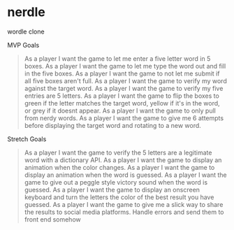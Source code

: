 # nerdle
wordle clone 



MVP Goals
> As a player I want the game to let me enter a five letter word in 5 boxes.
> As a player I want the game to let me type the word out and fill in the five boxes.
> As a player I want the game to not let me submit if all five boxes aren't full.
> As a player I want the game to verify my word against the target word.
> As a player I want the game to verify my five entries are 5 letters.
> As a player I want the game to flip the boxes to green if the letter matches the target word, yellow if it's in the word, or grey if it doesnt appear.
> As a player I want the game to only pull from nerdy words.
> As a player I want the game to give me 6 attempts before displaying the target word and rotating to a new word.

Stretch Goals
> As a player I want the game to verify the 5 letters are a legitimate word with a dictionary API.
> As a player I want the game to display an animation when the color changes.
> As a player I want the game to display an animation when the word is guessed.
> As a player I want the game to give out a peggle style victory sound when the word is guessed.
> As a player I want the game to display an onscreen keyboard and turn the letters the color of the best result you have guessed.
> As a player I want the game to give me a slick way to share the results to social media platforms.
Handle errors and send them to front end somehow